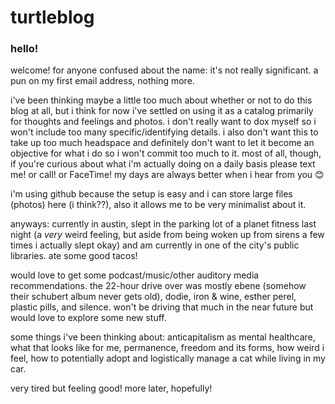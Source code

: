 # turtleblog

### hello!

welcome! for anyone confused about the name: it's not really significant. a pun on my first email address, nothing more.

i've been thinking maybe a little too much about whether or not to do this blog at all, but i think for now i've settled on using it as a catalog primarily for thoughts and feelings and photos. i don't really want to dox myself so i won't include too many specific/identifying details. i also don't want this to take up too much headspace and definitely don't want to let it become an objective for what i do so i won't commit too much to it. most of all, though, if you're curious about what i'm actually doing on a daily basis please text me! or call! or FaceTime! my days are always better when i hear from you :blush:

i'm using github because the setup is easy and i can store large files (photos) here (i think??), also it allows me to be very minimalist about it.

anyways: currently in austin, slept in the parking lot of a planet fitness last night (a _very_ weird feeling, but aside from being woken up from sirens a few times i actually slept okay) and am currently in one of the city's public libraries. ate some good tacos!

would love to get some podcast/music/other auditory media recommendations. the 22-hour drive over was mostly ebene (somehow their schubert album never gets old), dodie, iron & wine, esther perel, plastic pills, and silence. won't be driving that much in the near future but would love to explore some new stuff.

some things i've been thinking about: anticapitalism as mental healthcare, what that looks like for me, permanence, freedom and its forms, how weird i feel, how to potentially adopt and logistically manage a cat while living in my car.

very tired but feeling good! more later, hopefully!
